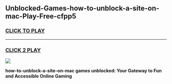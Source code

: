 
## Unblocked-Games-how-to-unblock-a-site-on-mac-Play-Free-cfpp5
<h3>
<a href="https://premium76.site?title=how-to-unblock-a-site-on-mac&ref=23A">CLICK TO PLAY</a></h3>
<hr>

<h3>
<a href="https://premium76.site?title=how-to-unblock-a-site-on-mac&ref=23A">CLICK 2 PLAY</a>
  
</h3>

<a href="https://premium76.site?title=how-to-unblock-a-site-on-mac&ref=23A"><img src="https://clearcache.store/games.png"></a>


**how-to-unblock-a-site-on-mac games unblocked: Your Gateway to Fun and Accessible Online Gaming**
